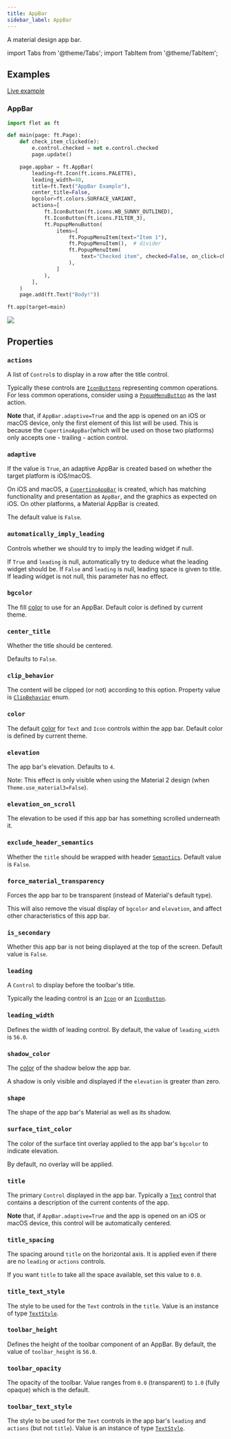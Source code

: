 ```yaml
---
title: AppBar
sidebar_label: AppBar
---
```


A material design app bar.

import Tabs from '@theme/Tabs';
import TabItem from '@theme/TabItem';

## Examples

[Live example](https://flet-controls-gallery.fly.dev/navigation/appbar)

### AppBar

<Tabs groupId="language">
  <TabItem value="python" label="Python" default>

```python
import flet as ft

def main(page: ft.Page):
    def check_item_clicked(e):
        e.control.checked = not e.control.checked
        page.update()

    page.appbar = ft.AppBar(
        leading=ft.Icon(ft.icons.PALETTE),
        leading_width=40,
        title=ft.Text("AppBar Example"),
        center_title=False,
        bgcolor=ft.colors.SURFACE_VARIANT,
        actions=[
            ft.IconButton(ft.icons.WB_SUNNY_OUTLINED),
            ft.IconButton(ft.icons.FILTER_3),
            ft.PopupMenuButton(
                items=[
                    ft.PopupMenuItem(text="Item 1"),
                    ft.PopupMenuItem(),  # divider
                    ft.PopupMenuItem(
                        text="Checked item", checked=False, on_click=check_item_clicked
                    ),
                ]
            ),
        ],
    )
    page.add(ft.Text("Body!"))

ft.app(target=main)
```
  </TabItem>
</Tabs>

<img src="/img/docs/controls/app-bar/app-bar.gif" className="screenshot-40"/>

## Properties

### `actions`

A list of `Control`s to display in a row after the title control.

Typically these controls are [`IconButtons`](/docs/controls/iconbutton) representing common operations. For less common operations, consider using a [`PopupMenuButton`](/docs/controls/popupmenubutton) as the last action.

**Note** that, if `AppBar.adaptive=True` and the app is opened on an iOS or macOS device, only the first element of this list will be used. This is because the `CupertinoAppBar`(which will be used on those two platforms) only accepts one - trailing - action control.

### `adaptive`

If the value is `True`, an adaptive AppBar is created based on whether the target platform is iOS/macOS.

On iOS and macOS, a [`CupertinoAppBar`](/docs/controls/cupertinoappbar) is created, which has matching functionality and presentation as `AppBar`, and the graphics as expected on iOS. On other platforms, a Material AppBar is created.

The default value is `False`.

### `automatically_imply_leading`

Controls whether we should try to imply the leading widget if null.

If `True` and `leading` is null, automatically try to deduce what the leading widget should be. If `False` and `leading` is null, leading space is given to title. If leading widget is not null, this parameter has no effect.

### `bgcolor`

The fill [color](/docs/reference/colors) to use for an AppBar. Default color is defined by current theme.

### `center_title`

Whether the title should be centered.

Defaults to `False`.

### `clip_behavior`

The content will be clipped (or not) according to this option. Property value is [`ClipBehavior`](/docs/reference/types/clipbehavior) enum.

### `color`

The default [color](/docs/reference/colors) for `Text` and `Icon` controls within the app bar. Default color is defined by current theme.

### `elevation`

The app bar's elevation. Defaults to `4`.

Note: This effect is only visible when using the Material 2 design (when `Theme.use_material3=False`).

### `elevation_on_scroll`

The elevation to be used if this app bar has something scrolled underneath it.

### `exclude_header_semantics`

Whether the `title` should be wrapped with header [`Semantics`](/docs/controls/semantics). Default value is `False`.

### `force_material_transparency`

Forces the app bar to be transparent (instead of Material's default type).

This will also remove the visual display of `bgcolor` and `elevation`, and affect other characteristics of this app bar.

### `is_secondary`

Whether this app bar is not being displayed at the top of the screen. Default value is `False`.

### `leading`

A `Control` to display before the toolbar's title.

Typically the leading control is an [`Icon`](/docs/controls/icon) or an [`IconButton`](/docs/controls/iconbutton).

### `leading_width`

Defines the width of leading control. By default, the value of `leading_width` is `56.0`.

### `shadow_color`

The [color](/docs/reference/colors) of the shadow below the app bar.

A shadow is only visible and displayed if the `elevation` is greater than zero.

### `shape`

The shape of the app bar's Material as well as its shadow.

### `surface_tint_color`

The color of the surface tint overlay applied to the app bar's `bgcolor` to indicate elevation.

By default, no overlay will be applied.

### `title`

The primary `Control` displayed in the app bar. Typically a [`Text`](/docs/controls/text) control that contains a description of the current contents of the app.

**Note** that, if `AppBar.adaptive=True` and the app is opened on an iOS or macOS device, this control will be automatically centered.

### `title_spacing`

The spacing around `title` on the horizontal axis. It is applied even if there are no `leading` or `actions` controls.

If you want `title` to take all the space available, set this value to `0.0`.

### `title_text_style`

The style to be used for the `Text` controls in the `title`. Value is an instance of
type [`TextStyle`](/docs/reference/types/textstyle).

### `toolbar_height`

Defines the height of the toolbar component of an AppBar. By default, the value of `toolbar_height` is `56.0`.

### `toolbar_opacity`

The opacity of the toolbar. Value ranges from `0.0` (transparent) to `1.0` (fully opaque) which is the default.

### `toolbar_text_style`

The style to be used for the `Text` controls in the app bar's `leading` and `actions` (but not `title`). Value is an
instance of type [`TextStyle`](/docs/reference/types/textstyle).
